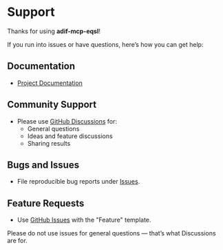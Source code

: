 # Support

Thanks for using **adif-mcp-eqsl**!

If you run into issues or have questions, here’s how you can get help:

## Documentation
- [Project Documentation](https://ki7mt.github.io/adif-mcp-eqsl/)

## Community Support
- Please use [GitHub Discussions](https://github.com/KI7MT/adif-mcp-eqsl/discussions) for:
  - General questions
  - Ideas and feature discussions
  - Sharing results

## Bugs and Issues
- File reproducible bug reports under [Issues](https://github.com/KI7MT/adif-mcp-eqsl/issues).

## Feature Requests
- Use [GitHub Issues](https://github.com/KI7MT/adif-mcp-eqsl/issues) with the "Feature" template.

Please do not use issues for general questions — that’s what Discussions are for.
